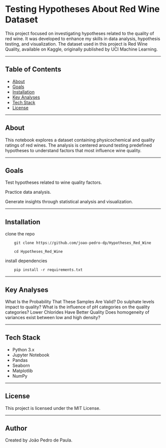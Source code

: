 # Testing Hypotheses About Red Wine Dataset

This project focused on investigating hypotheses related to the quality of red wine. It was developed to enhance my skills in data analysis, hypothesis testing, and visualization. The dataset used in this project is Red Wine Quality, available on Kaggle, originally published by UCI Machine Learning.

---

## Table of Contents
- [About](#about)
- [Goals](#goals)
- [Installation](#installation)
- [Key Analyses](#key-analyses)
- [Tech Stack](#tech-stack)
- [License](#license)

---

## About

This notebook explores a dataset containing physicochemical and quality ratings of red wines. The analysis is centered around testing predefined hypotheses to understand factors that most influence wine quality.

---

## Goals

Test hypotheses related to wine quality factors.

Practice data analysis.

Generate insights through statistical analysis and visualization.

---

## Installation

clone the repo

        git clone https://github.com/joao-pedro-dp/Hypotheses_Red_Wine

        cd Hypotheses_Red_Wine

install dependencies

        pip install -r requirements.txt

---

## Key Analyses

What Is the Probability That These Samples Are Valid?
Do sulphate levels impact to quality?
What is the influence of pH categories on the quality categories?
Lower Chlorides Have Better Quality
Does homogeneity of variances exist between low and high density?

---

## Tech Stack

- Python 3.x
- Jupyter Notebook
- Pandas
- Seaborn
- Matplotlib
- NumPy

---

## License

This project is licensed under the MIT License.

---

## Author

Created by João Pedro de Paula.